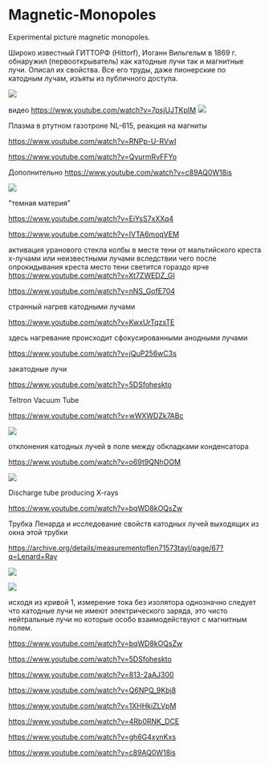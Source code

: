 # Magnetic-Monopoles
Experimental picture magnetic monopoles.

Широко известный ГИТТОРФ (Hittorf), Иоганн Вильгельм в 1869 г. 
обнаружил (первооткрыватель) как катодные лучи так и магнитные лучи. Описал их свойства. Все его
труды, даже пионерские по катодным лучам, изъяты из публичного доступа.

![](./first_monopol.jpg)

видео https://www.youtube.com/watch?v=7psjUJTKpIM
![](./magnetic_monopoles.png)

Плазма в ртутном газотроне NL-615, реакция на магниты

https://www.youtube.com/watch?v=RNPp-U-RVwI

https://www.youtube.com/watch?v=QyurmRvFFYo

Дополнительно 
https://www.youtube.com/watch?v=c89AQ0W18is

![](./Crookes_V_tube.png)

"темная материя"

https://www.youtube.com/watch?v=EiYsS7xXXq4

https://www.youtube.com/watch?v=IVTA6moqVEM

активация уранового стекла колбы в месте тени от мальтийского креста х-лучами или неизвестными лучами
вследствии чего после опрокидывания креста место тени светится гораздо ярче
https://www.youtube.com/watch?v=Xt7ZWEDZ_GI

https://www.youtube.com/watch?v=nNS_GofE704

странный нагрев катодными лучами

https://www.youtube.com/watch?v=KwxUrTqzsTE

здесь нагревание происходит сфокусированными анодными лучами

https://www.youtube.com/watch?v=jQuP256wC3s


закатодные лучи

https://www.youtube.com/watch?v=5DSfoheskto

Teltron Vacuum Tube

https://www.youtube.com/watch?v=wWXWDZk7ABc

![](./kanalow.png)


отклонения катодных лучей в поле между обкладками конденсатора

https://www.youtube.com/watch?v=o69t9QNhOOM

![](./beam_s.png)

Discharge tube producing X-rays

https://www.youtube.com/watch?v=bqWD8kOQsZw


Трубка Ленарда и исследование свойств катодных лучей выходящих из окна этой трубки

https://archive.org/details/measurementoflen71573tayl/page/67?q=Lenard+Ray

![](./Lenard_window_tube_labeled.png)

![](./lenard_current.png)

исходя из кривой 1, измерение тока без изолятора однозначно следует что катодные лучи не имеют электрического заряда,
это чисто нейтральные лучи но которые особо взаимодействуют с магнитным полем.



https://www.youtube.com/watch?v=bqWD8kOQsZw

https://www.youtube.com/watch?v=5DSfoheskto

https://www.youtube.com/watch?v=813-2aAJ300

https://www.youtube.com/watch?v=Q6NPQ_9Kbj8

https://www.youtube.com/watch?v=1XHHkiZLVpM

https://www.youtube.com/watch?v=4Rb0RNK_DCE

https://www.youtube.com/watch?v=gh6G4xynKxs

https://www.youtube.com/watch?v=c89AQ0W18is


